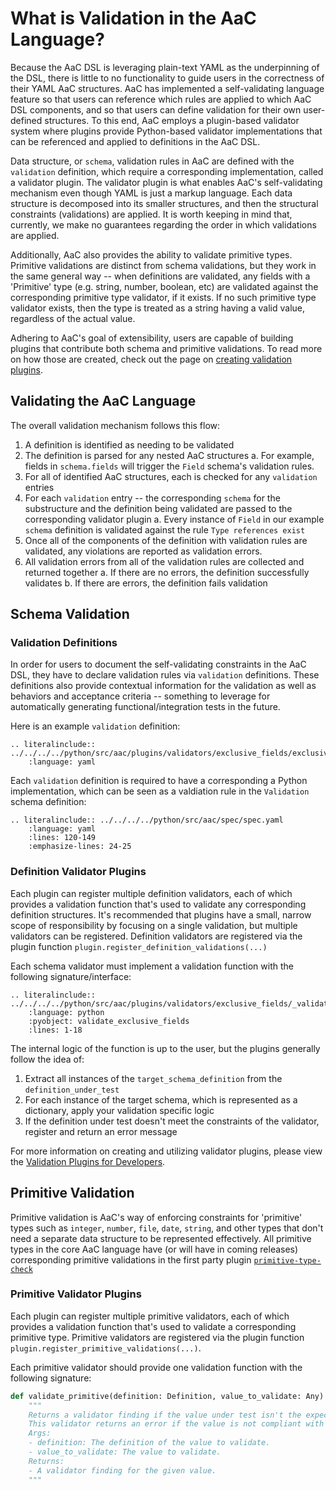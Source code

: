 # What is Validation in the AaC Language?
Because the AaC DSL is leveraging plain-text YAML as the underpinning of the DSL, there is little to no functionality to guide users in the correctness of their YAML AaC structures. AaC has implemented a self-validating language feature so that users can reference which rules are applied to which AaC DSL components, and so that users can define validation for their own user-defined structures. To this end, AaC employs a plugin-based validator system where plugins provide Python-based validator implementations that can be referenced and applied to definitions in the AaC DSL.

Data structure, or `schema`, validation rules in AaC are defined with the `validation` definition, which require a corresponding implementation, called a validator plugin. The validator plugin is what enables AaC's self-validating mechanism even though YAML is just a markup language. Each data structure is decomposed into its smaller structures, and then the structural constraints (validations) are applied. It is worth keeping in mind that, currently, we make no guarantees regarding the order in which validations are applied. 

Additionally, AaC also provides the ability to validate primitive types. Primitive validations are distinct from schema validations, but they work in the same general way -- when definitions are validated, any fields with a 'Primitive' type (e.g. string, number, boolean, etc) are validated against the corresponding primitive type validator, if it exists. If no such primitive type validator exists, then the type is treated as a string having a valid value, regardless of the actual value.

Adhering to AaC's goal of extensibility, users are capable of building plugins that contribute both schema and primitive validations. To read more on how those are created, check out the page on [creating validation plugins](validation_plugins).

## Validating the AaC Language
The overall validation mechanism follows this flow:
1. A definition is identified as needing to be validated
2. The definition is parsed for any nested AaC structures
  a. For example, fields in `schema.fields` will trigger the `Field` schema's validation rules.
3. For all of identified AaC structures, each is checked for any `validation` entries
4. For each `validation` entry -- the corresponding `schema` for the substructure and the definition being validated are passed to the corresponding validator plugin
  a. Every instance of `Field` in our example `schema` definition is validated against the rule `Type references exist`
5. Once all of the components of the definition with validation rules are validated, any violations are reported as validation errors.
6. All validation errors from all of the validation rules are collected and returned together
  a. If there are no errors, the definition successfully validates
  b. If there are errors, the definition fails validation

## Schema Validation
### Validation Definitions
In order for users to document the self-validating constraints in the AaC DSL, they have to declare validation rules via `validation` definitions. These definitions also provide contextual information for the validation as well as behaviors and acceptance criteria -- something to leverage for automatically generating functional/integration tests in the future.


Here is an example `validation` definition:

```{eval-rst}
.. literalinclude:: ../../../../python/src/aac/plugins/validators/exclusive_fields/exclusive_fields.yaml
    :language: yaml
```

Each `validation` definition is required to have a corresponding a Python implementation, which can be seen as a valdiation rule in the `Validation` schema definition:

```{eval-rst}
.. literalinclude:: ../../../../python/src/aac/spec/spec.yaml
    :language: yaml
    :lines: 120-149
    :emphasize-lines: 24-25
```

### Definition Validator Plugins
Each plugin can register multiple definition validators, each of which provides a validation function that's used to validate any corresponding definition structures. It's recommended that plugins have a small, narrow scope of responsibility by focusing on a single validation, but multiple validators can be registered. Definition validators are registered via the plugin function `plugin.register_definition_validations(...)`

Each schema validator must implement a validation function with the following signature/interface:

```{eval-rst}
.. literalinclude:: ../../../../python/src/aac/plugins/validators/exclusive_fields/_validate_exclusive_fields.py
    :language: python
    :pyobject: validate_exclusive_fields
    :lines: 1-18
```

The internal logic of the function is up to the user, but the plugins generally follow the idea of:
1. Extract all instances of the `target_schema_definition` from the `definition_under_test`
2. For each instance of the target schema, which is represented as a dictionary, apply your validation specific logic
3. If the definition under test doesn't meet the constraints of the validator, register and return an error message

For more information on creating and utilizing validator plugins, please view the [Validation Plugins for Developers](validation_plugins).

## Primitive Validation
Primitive validation is AaC's way of enforcing constraints for 'primitive' types such as `integer`, `number`, `file`, `date`, `string`, and other types that don't need a separate data structure to be represented effectively. All primitive types in the core AaC language have (or will have in coming releases) corresponding primitive validations in the first party plugin [`primitive-type-check`](https://github.com/DevOps-MBSE/AaC/tree/main/python/src/aac/plugins/first_party/primitive_type_check)

### Primitive Validator Plugins
Each plugin can register multiple primitive validators, each of which provides a validation function that's used to validate a corresponding primitive type. Primitive validators are registered via the plugin function `plugin.register_primitive_validations(...)`.

Each primitive validator should provide one validation function with the following signature:
```python
def validate_primitive(definition: Definition, value_to_validate: Any) -> Optional[ValidatorFinding]:
    """
    Returns a validator finding if the value under test isn't the expected primitive type.
    This validator returns an error if the value is not compliant with the primitive type.
    Args:
    - definition: The definition of the value to validate.
    - value_to_validate: The value to validate.
    Returns:
    - A validator finding for the given value.
    """
```
